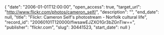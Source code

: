 {
  "date": "2006-01-01T12:00:00", 
  "open_access": true, 
  "target_url": "http://www.flickr.com/photos/cameron_self/", 
  "description": "", 
  "end_date": null, 
  "title": "Flickr: Cameron Self's photostream - Norfolk cultural life", 
  "record_id": "20060101T120000/fiwsawEJZXO1Gr3bZGnTiw==", 
  "publisher": "flickr.com", 
  "slug": 30441523, 
  "start_date": null
}

